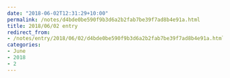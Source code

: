 ```yaml
---
date: "2018-06-02T12:31:29+10:00"
permalink: /notes/d4bde0be590f9b3d6a2b2fab7be39f7ad8b4e91a.html
title: 2018/06/02 entry
redirect_from:
- /notes/entry/2018/06/02/d4bde0be590f9b3d6a2b2fab7be39f7ad8b4e91a.html
categories:
- June
- 2018
- 2
---
```

